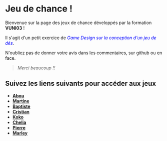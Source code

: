 # Jeu de chance !

Bienvenue sur la page des jeux de chance développés par la formation **VUNI03** !

Il s'agit d'un petit exercice de <span style="color:blue">*Game Design sur la conception d'un jeu de dés*</span>.

N'oubliez pas de donner votre avis dans les commentaires, sur github ou en face.

>*Merci beaucoup !!*

## Suivez les liens suivants pour accéder aux jeux 

- **[Abou](https://github.com/abusithbot/Luckgame)**
- **[Martine](https://github.com/MartineJA/KotopouloBoardGame.git)**
- **[Baptiste](https://github.com/Kiramuun/GameParty)**
- **[Cristian](https://scratch.mit.edu/projects/898191319/)**
- **[Koko](?)**
- **[Chelia](?)**
- **[Pierre](?)**
- **[Marley](https://github.com/marleyknx/LuckGames)**
